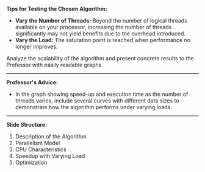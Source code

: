 **Tips for Testing the Chosen Algorithm:**

- **Vary the Number of Threads:** Beyond the number of logical threads available on your processor, increasing the number of threads significantly may not yield benefits due to the overhead introduced.
- **Vary the Load:** The saturation point is reached when performance no longer improves.

Analyze the scalability of the algorithm and present concrete results to the Professor with easily readable graphs.

---

**Professor's Advice:**

- In the graph showing speed-up and execution time as the number of threads varies, include several curves with different data sizes to demonstrate how the algorithm performs under varying loads.

---

**Slide Structure:**

1. Description of the Algorithm
2. Parallelism Model
3. CPU Characteristics
4. Speedup with Varying Load
5. Optimization
